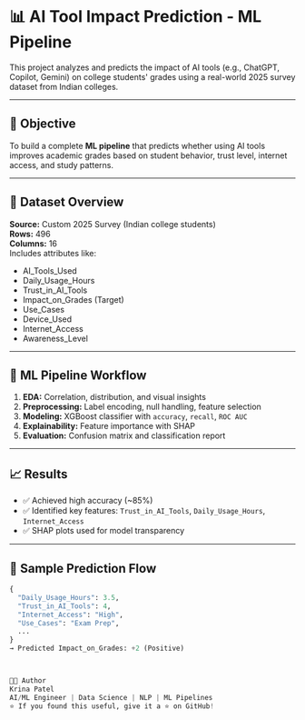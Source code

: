 # 📊 AI Tool Impact Prediction - ML Pipeline

This project analyzes and predicts the impact of AI tools (e.g., ChatGPT, Copilot, Gemini) on college students' grades using a real-world 2025 survey dataset from Indian colleges.

---

## 🎯 Objective

To build a complete **ML pipeline** that predicts whether using AI tools improves academic grades based on student behavior, trust level, internet access, and study patterns.

---

## 📁 Dataset Overview

**Source:** Custom 2025 Survey (Indian college students)  
**Rows:** 496  
**Columns:** 16  
Includes attributes like:

- AI_Tools_Used
- Daily_Usage_Hours
- Trust_in_AI_Tools
- Impact_on_Grades (Target)
- Use_Cases
- Device_Used
- Internet_Access
- Awareness_Level

---

## 🔧 ML Pipeline Workflow

1. **EDA:** Correlation, distribution, and visual insights  
2. **Preprocessing:** Label encoding, null handling, feature selection  
3. **Modeling:** XGBoost classifier with `accuracy`, `recall`, `ROC AUC`  
4. **Explainability:** Feature importance with SHAP  
5. **Evaluation:** Confusion matrix and classification report  

---

## 📈 Results

- ✅ Achieved high accuracy (~85%)  
- ✅ Identified key features: `Trust_in_AI_Tools`, `Daily_Usage_Hours`, `Internet_Access`  
- ✅ SHAP plots used for model transparency

---

## 🧪 Sample Prediction Flow

```python
{
  "Daily_Usage_Hours": 3.5,
  "Trust_in_AI_Tools": 4,
  "Internet_Access": "High",
  "Use_Cases": "Exam Prep",
  ...
}
→ Predicted Impact_on_Grades: +2 (Positive)



👩‍💻 Author
Krina Patel
AI/ML Engineer | Data Science | NLP | ML Pipelines
⭐ If you found this useful, give it a ⭐ on GitHub!
